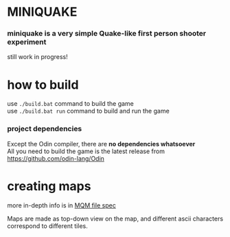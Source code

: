 # MINIQUAKE
### miniquake is a very simple Quake-like first person shooter experiment
still work in progress!

# how to build
use `./build.bat` command to build the game  
use `./build.bat run` command to build and run the game  

### project dependencies
Except the Odin compiler, there are **no dependencies whatsoever**  
All you need to build the game is the latest release from https://github.com/odin-lang/Odin  

# creating maps
more in-depth info is in [MQM file spec](mqm_file_spec.txt)  

Maps are made as top-down view on the map, and different ascii characters correspond to different tiles.  
